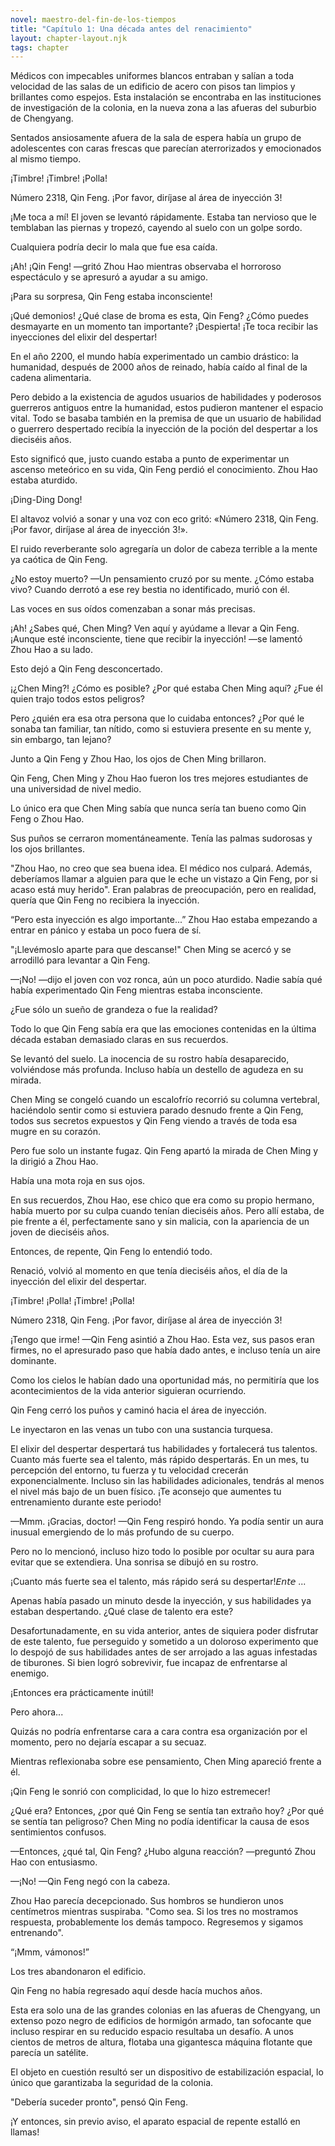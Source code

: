 ```yaml
---
novel: maestro-del-fin-de-los-tiempos
title: "Capítulo 1: Una década antes del renacimiento"
layout: chapter-layout.njk
tags: chapter
---
```

<!--StartFragment-->

Médicos con impecables uniformes blancos entraban y salían a toda velocidad de las salas de un edificio de acero con pisos tan limpios y brillantes como espejos. Esta instalación se encontraba en las instituciones de investigación de la colonia, en la nueva zona a las afueras del suburbio de Chengyang.

Sentados ansiosamente afuera de la sala de espera había un grupo de adolescentes con caras frescas que parecían aterrorizados y emocionados al mismo tiempo.

¡Timbre! ¡Timbre! ¡Polla!

Número 2318, Qin Feng. ¡Por favor, diríjase al área de inyección 3!

¡Me toca a mí! El joven se levantó rápidamente. Estaba tan nervioso que le temblaban las piernas y tropezó, cayendo al suelo con un golpe sordo.

Cualquiera podría decir lo mala que fue esa caída.

¡Ah! ¡Qin Feng! —gritó Zhou Hao mientras observaba el horroroso espectáculo y se apresuró a ayudar a su amigo.

¡Para su sorpresa, Qin Feng estaba inconsciente!

¡Qué demonios! ¿Qué clase de broma es esta, Qin Feng? ¿Cómo puedes desmayarte en un momento tan importante? ¡Despierta! ¡Te toca recibir las inyecciones del elixir del despertar!

En el año 2200, el mundo había experimentado un cambio drástico: la humanidad, después de 2000 años de reinado, había caído al final de la cadena alimentaria.

Pero debido a la existencia de agudos usuarios de habilidades y poderosos guerreros antiguos entre la humanidad, estos pudieron mantener el espacio vital. Todo se basaba también en la premisa de que un usuario de habilidad o guerrero despertado recibía la inyección de la poción del despertar a los dieciséis años.

Esto significó que, justo cuando estaba a punto de experimentar un ascenso meteórico en su vida, Qin Feng perdió el conocimiento. Zhou Hao estaba aturdido.

¡Ding-Ding Dong!

El altavoz volvió a sonar y una voz con eco gritó: «Número 2318, Qin Feng. ¡Por favor, diríjase al área de inyección 3!».

El ruido reverberante solo agregaría un dolor de cabeza terrible a la mente ya caótica de Qin Feng.

¿No estoy muerto? —Un pensamiento cruzó por su mente. ¿Cómo estaba vivo? Cuando derrotó a ese rey bestia no identificado, murió con él.

Las voces en sus oídos comenzaban a sonar más precisas.

¡Ah! ¿Sabes qué, Chen Ming? Ven aquí y ayúdame a llevar a Qin Feng. ¡Aunque esté inconsciente, tiene que recibir la inyección! —se lamentó Zhou Hao a su lado.

Esto dejó a Qin Feng desconcertado.

¡¿Chen Ming?! ¿Cómo es posible? ¿Por qué estaba Chen Ming aquí? ¿Fue él quien trajo todos estos peligros?

Pero ¿quién era esa otra persona que lo cuidaba entonces? ¿Por qué le sonaba tan familiar, tan nítido, como si estuviera presente en su mente y, sin embargo, tan lejano?

Junto a Qin Feng y Zhou Hao, los ojos de Chen Ming brillaron.

Qin Feng, Chen Ming y Zhou Hao fueron los tres mejores estudiantes de una universidad de nivel medio.

Lo único era que Chen Ming sabía que nunca sería tan bueno como Qin Feng o Zhou Hao.

Sus puños se cerraron momentáneamente. Tenía las palmas sudorosas y los ojos brillantes.

"Zhou Hao, no creo que sea buena idea. El médico nos culpará. Además, deberíamos llamar a alguien para que le eche un vistazo a Qin Feng, por si acaso está muy herido". Eran palabras de preocupación, pero en realidad, quería que Qin Feng no recibiera la inyección.

“Pero esta inyección es algo importante...” Zhou Hao estaba empezando a entrar en pánico y estaba un poco fuera de sí.

"¡Llevémoslo aparte para que descanse!" Chen Ming se acercó y se arrodilló para levantar a Qin Feng.

—¡No! —dijo el joven con voz ronca, aún un poco aturdido. Nadie sabía qué había experimentado Qin Feng mientras estaba inconsciente.

¿Fue sólo un sueño de grandeza o fue la realidad?

Todo lo que Qin Feng sabía era que las emociones contenidas en la última década estaban demasiado claras en sus recuerdos.

Se levantó del suelo. La inocencia de su rostro había desaparecido, volviéndose más profunda. Incluso había un destello de agudeza en su mirada.

Chen Ming se congeló cuando un escalofrío recorrió su columna vertebral, haciéndolo sentir como si estuviera parado desnudo frente a Qin Feng, todos sus secretos expuestos y Qin Feng viendo a través de toda esa mugre en su corazón.

Pero fue solo un instante fugaz. Qin Feng apartó la mirada de Chen Ming y la dirigió a Zhou Hao.

Había una mota roja en sus ojos.

En sus recuerdos, Zhou Hao, ese chico que era como su propio hermano, había muerto por su culpa cuando tenían dieciséis años. Pero allí estaba, de pie frente a él, perfectamente sano y sin malicia, con la apariencia de un joven de dieciséis años.

Entonces, de repente, Qin Feng lo entendió todo.

Renació, volvió al momento en que tenía dieciséis años, el día de la inyección del elixir del despertar.

¡Timbre! ¡Polla! ¡Timbre! ¡Polla!

Número 2318, Qin Feng. ¡Por favor, diríjase al área de inyección 3!

¡Tengo que irme! —Qin Feng asintió a Zhou Hao. Esta vez, sus pasos eran firmes, no el apresurado paso que había dado antes, e incluso tenía un aire dominante.

Como los cielos le habían dado una oportunidad más, no permitiría que los acontecimientos de la vida anterior siguieran ocurriendo.

Qin Feng cerró los puños y caminó hacia el área de inyección.

Le inyectaron en las venas un tubo con una sustancia turquesa.

El elixir del despertar despertará tus habilidades y fortalecerá tus talentos. Cuanto más fuerte sea el talento, más rápido despertarás. En un mes, tu percepción del entorno, tu fuerza y ​​tu velocidad crecerán exponencialmente. Incluso sin las habilidades adicionales, tendrás al menos el nivel más bajo de un buen físico. ¡Te aconsejo que aumentes tu entrenamiento durante este periodo!

—Mmm. ¡Gracias, doctor! —Qin Feng respiró hondo. Ya podía sentir un aura inusual emergiendo de lo más profundo de su cuerpo.

Pero no lo mencionó, incluso hizo todo lo posible por ocultar su aura para evitar que se extendiera. Una sonrisa se dibujó en su rostro.

¡Cuanto más fuerte sea el talento, más rápido será su despertar!𝘌𝘯𝘵𝘦 ...

Apenas había pasado un minuto desde la inyección, y sus habilidades ya estaban despertando. ¿Qué clase de talento era este?

Desafortunadamente, en su vida anterior, antes de siquiera poder disfrutar de este talento, fue perseguido y sometido a un doloroso experimento que lo despojó de sus habilidades antes de ser arrojado a las aguas infestadas de tiburones. Si bien logró sobrevivir, fue incapaz de enfrentarse al enemigo.

¡Entonces era prácticamente inútil!

Pero ahora...

Quizás no podría enfrentarse cara a cara contra esa organización por el momento, pero no dejaría escapar a su secuaz.

Mientras reflexionaba sobre ese pensamiento, Chen Ming apareció frente a él.

¡Qin Feng le sonrió con complicidad, lo que lo hizo estremecer!

¿Qué era? Entonces, ¿por qué Qin Feng se sentía tan extraño hoy? ¿Por qué se sentía tan peligroso? Chen Ming no podía identificar la causa de esos sentimientos confusos.

—Entonces, ¿qué tal, Qin Feng? ¿Hubo alguna reacción? —preguntó Zhou Hao con entusiasmo.

—¡No! —Qin Feng negó con la cabeza.

Zhou Hao parecía decepcionado. Sus hombros se hundieron unos centímetros mientras suspiraba. "Como sea. Si los tres no mostramos respuesta, probablemente los demás tampoco. Regresemos y sigamos entrenando".

“¡Mmm, vámonos!”

Los tres abandonaron el edificio.

Qin Feng no había regresado aquí desde hacía muchos años.

Esta era solo una de las grandes colonias en las afueras de Chengyang, un extenso pozo negro de edificios de hormigón armado, tan sofocante que incluso respirar en su reducido espacio resultaba un desafío. A unos cientos de metros de altura, flotaba una gigantesca máquina flotante que parecía un satélite.

El objeto en cuestión resultó ser un dispositivo de estabilización espacial, lo único que garantizaba la seguridad de la colonia.

"Debería suceder pronto", pensó Qin Feng.

¡Y entonces, sin previo aviso, el aparato espacial de repente estalló en llamas!

<!--EndFragment-->